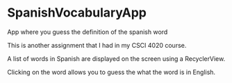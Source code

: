 # SpanishVocabularyApp
App where you guess the definition of the spanish word

This is another assignment that I had in my CSCI 4020 course.

A list of words in Spanish are displayed on the screen using a RecyclerView.

Clicking on the word allows you to guess the what the word is in English.
